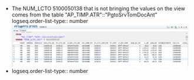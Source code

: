 - The NUM_LCTO 5100050138 that is not bringing the values on the view comes from the table "AP_TIMP.ATR"::"PgtoSrvTomDocAnt"
  logseq.order-list-type:: number
  ![image.png](../assets/image_1703876664469_0.png)
- logseq.order-list-type:: number